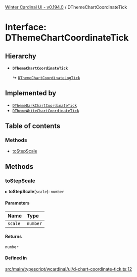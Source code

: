 [Winter Cardinal UI - v0.194.0](../index.md) / DThemeChartCoordinateTick

# Interface: DThemeChartCoordinateTick

## Hierarchy

- **`DThemeChartCoordinateTick`**

  ↳ [`DThemeChartCoordinateLogTick`](DThemeChartCoordinateLogTick.md)

## Implemented by

- [`DThemeDarkChartCoordinateTick`](../classes/DThemeDarkChartCoordinateTick.md)
- [`DThemeWhiteChartCoordinateTick`](../classes/DThemeWhiteChartCoordinateTick.md)

## Table of contents

### Methods

- [toStepScale](DThemeChartCoordinateTick.md#tostepscale)

## Methods

### toStepScale

▸ **toStepScale**(`scale`): `number`

#### Parameters

| Name | Type |
| :------ | :------ |
| `scale` | `number` |

#### Returns

`number`

#### Defined in

[src/main/typescript/wcardinal/ui/d-chart-coordinate-tick.ts:12](https://github.com/winter-cardinal/winter-cardinal-ui/blob/v0.194.0/src/main/typescript/wcardinal/ui/d-chart-coordinate-tick.ts#L12)
